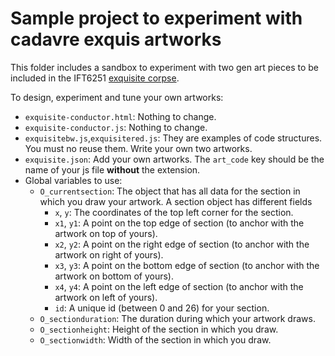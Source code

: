 # Sample project to experiment with cadavre exquis artworks

This folder includes a sandbox to experiment with two gen art pieces to be included in the IFT6251 [exquisite corpse](https://en.wikipedia.org/wiki/Exquisite_corpse).

To design, experiment and tune your own artworks:

- `exquisite-conductor.html`: Nothing to change.
- `exquisite-conductor.js`: Nothing to change.
- `exquisitebw.js`,`exquisitered.js`: They are examples of code structures. You must no reuse them. Write your own two artworks.
- `exquisite.json`: Add your own artworks. The `art_code` key should be the name of your js file **without** the extension.
- Global variables to use:
  - `O_currentsection`: The object that has all data for the section in which you draw your artwork. A section object has different fields
    - `x`, `y`: The coordinates of the top left corner for the section.
    - `x1`, `y1`: A point on the top edge of section (to anchor with the artwork on top of yours).
    - `x2`, `y2`: A point on the right edge of section (to anchor with the artwork on right of yours).
    - `x3`, `y3`: A point on the bottom edge of section (to anchor with the artwork on bottom of yours).
    - `x4`, `y4`: A point on the left edge of section (to anchor with the artwork on left of yours).
    - `id`: A unique id (between 0 and 26) for your section.
  - `O_sectionduration`: The duration during which your artwork draws.
  - `O_sectionheight`: Height of the section in which you draw.
  - `O_sectionwidth`: Width of the section in which you draw.
